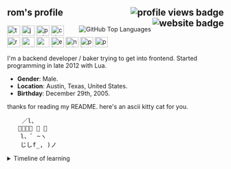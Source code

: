 <h2>
    rom's profile 
    <img alt="profile views badge" align="right" src="https://komarev.com/ghpvc/?username=romdotdog&style=flat-square&color=F66565"/>
    <a rel="noreferrer" href="https://rom.dog" aria-label="my website" target="_blank">
        <img alt="website badge" align="right" src="https://img.shields.io/static/v1?label=website&message=rom.dog&color=F66565&style=flat-square"/>
    </a>
</h2> 
<a aria-label="anuraghazra/github-readme-stats" href="https://github.com/anuraghazra/github-readme-stats">
    <img alt="GitHub Top Languages" align="right" src="https://github-readme-stats.anuraghazra1.vercel.app/api/top-langs/?username=romdotdog&hide_border=true&theme=dark" />
</a>
<div>
    <img alt="typescript" width=30 height=24 src="https://cdn.jsdelivr.net/gh/devicons/devicon@latest/icons/typescript/typescript-plain.svg">
    <img alt="javascript" width=30 height=24 src="https://cdn.jsdelivr.net/gh/devicons/devicon@latest/icons/javascript/javascript-plain.svg">
    <img alt="python" width=30 height=24 src="https://cdn.jsdelivr.net/gh/devicons/devicon@latest/icons/python/python-plain.svg">
    <img alt="csharp" width=30 height=24 src="https://cdn.jsdelivr.net/gh/devicons/devicon@latest/icons/csharp/csharp-plain.svg">
    <img alt="react" width=30 height=24 src="https://cdn.jsdelivr.net/gh/devicons/devicon@latest/icons/react/react-original.svg">
    <img alt="materialui" width=30 height=24 src="https://cdn.jsdelivr.net/gh/devicons/devicon@latest/icons/materialui/materialui-original.svg">
    <img alt="webpack" width=30 height=24 src="https://cdn.jsdelivr.net/gh/devicons/devicon@latest/icons/webpack/webpack-original.svg">
    <img alt="electron" width=30 height=24 src="https://cdn.jsdelivr.net/gh/devicons/devicon@latest/icons/electron/electron-original.svg">
    <img alt="nodejs" width=30 height=24 src="https://cdn.jsdelivr.net/gh/devicons/devicon@latest/icons/nodejs/nodejs-original.svg">
    <img alt="php" width=30 height=24 src="https://cdn.jsdelivr.net/gh/devicons/devicon@latest/icons/php/php-plain.svg">
    <img alt="postgresql" width=30 height=24 src="https://cdn.jsdelivr.net/gh/devicons/devicon@latest/icons/postgresql/postgresql-plain.svg">
</div>

I'm a backend developer / baker trying to get into frontend. Started programming in late 2012 with Lua.
* **Gender**: Male.
* **Location**: Austin, Texas, United States.
* **Birthday**: December 29th, 2005.

thanks for reading my README. 
here's an ascii kitty cat for you.
<pre>
    ／l、
   ﾞ（ﾟ､ ｡ ７
  　l、ﾞ ~ヽ
  　じしf_, )ノ
</pre>
<details>
  <summary>Timeline of learning</summary>

### Late 2012
Started programming Lua.

### Late 2014
Started learning batch and C#. Joined GitHub on a separate account.

### 2015
Learned python after getting mad at how absolutely awful batch is. 

### 2016
Started getting into more advanced concepts of programming. Started learning trigonometry and the cartesian plane.

### 2017
Learned HTML, CSS and JS.

### 2018
Transitioned from WinForms to WPF. Started independently learning graphic design. Learned polar coordinates.

### 2019
Learned node and PHP. Ended up creating my first website. Created an advanced bot to host a custom long-spanning RP game that I designed for my school friends.

### 2020

#### Early
Learned in depth about compilers and virtual machines. Created and led two group projects using GitHub to implement continuous integration and created a closed-source testing framework using GitHub Actions.
#### Late
Reestablished online presence.
Learned React, webpack and similar libraries.
</details>
